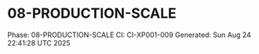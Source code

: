 # 08-PRODUCTION-SCALE
Phase: 08-PRODUCTION-SCALE
CI: CI-XP001-009
Generated: Sun Aug 24 22:41:28 UTC 2025
